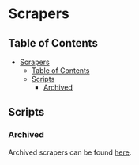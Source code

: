 # Scrapers

## Table of Contents

- [Scrapers](#scrapers)
  - [Table of Contents](#table-of-contents)
  - [Scripts](#scripts)
    - [Archived](#archived)

## Scripts

### Archived

Archived scrapers can be found [here](archive/).
